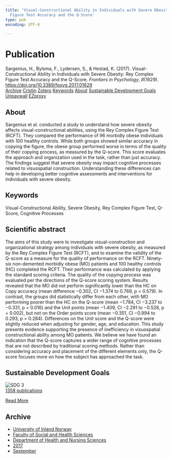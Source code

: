 ```yaml
---
title: 'Visual-Constructional Ability in Individuals with Severe Obesity: Rey Complex
  Figure Test Accuracy and the Q-Score'
type: pub
encoding: UTF-8

---
```

<h1>Publication</h1>
<article id="csl-bib-container-U79TGLX4" class="csl-bib-container">
  <div class="csl-bib-body"> <div class="csl-entry">Sargenius, H., Bylsma, F., Lydersen, S., &#38; Hestad, K. (2017). Visual-Constructional Ability in Individuals with Severe Obesity: Rey Complex Figure Test Accuracy and the Q-Score. <i>Frontiers in Psychology</i>, <i>8</i>(1629). <a href="https://doi.org/10.3389/fpsyg.2017.01629">https://doi.org/10.3389/fpsyg.2017.01629</a></div> </div>
  <div class="csl-bib-buttons">
    <a href="#taxonomy-article-U79TGLX4" alt="archive" class="csl-bib-button">Archive</a>
    <a href="https://app.cristin.no/results/show.jsf?id=1493441" alt="Cristin" class="csl-bib-button">Cristin</a>
    <a href="http://zotero.org/groups/5881554/items/U79TGLX4" alt="Zotero" class="csl-bib-button">Zotero</a>
    <a href="#keywords-article-U79TGLX4" alt="keywords" class="csl-bib-button">Keywords</a>
    <a href="#about-article-U79TGLX4" alt="about_pub" class="csl-bib-button">About</a>
    <a href="#sdg-article-U79TGLX4" alt="sdg" class="csl-bib-button">Sustainable Development Goals</a>
    <a href="https://www.frontiersin.org/articles/10.3389/fpsyg.2017.01629/pdf" alt="Unpaywall" class="csl-bib-button">Unpaywall</a>
    <a href="https://www.frontiersin.org/articles/10.3389/fpsyg.2017.01629/pdf" alt="EZproxy" class="csl-bib-button">EZproxy</a>
  </div>
  <div id="csl-bib-meta-container-U79TGLX4"></div>
</article>
<div id="csl-bib-meta-U79TGLX4" class="csl-bib-meta">
  <article id="about-article-U79TGLX4" class="about_pub-article">
    <h1>About</h1>
    Sargenius et al. conducted a study to understand how severe obesity affects visual-constructional abilities, using the Rey Complex Figure Test (RCFT). They compared the performance of 96 morbidly obese individuals with 100 healthy controls. While both groups showed similar accuracy in copying the figure, the obese group performed worse in terms of the quality of their copying process, as measured by the Q-score. This score evaluates the approach and organization used in the task, rather than just accuracy. The findings suggest that severe obesity may impact cognitive processes related to visuospatial construction. Understanding these differences can help in developing better cognitive assessments and interventions for individuals with severe obesity.
  </article>
  <article id="keywords-article-U79TGLX4" class="keywords-article">
    <h1>Keywords</h1>
    Visual-Constructional Ability, Severe Obesity, Rey Complex Figure Test, Q-Score, Cognitive Processes
  </article>
  <article id="abstract-article-U79TGLX4" class="abstract-article">
    <h1>Scientific abstract</h1>
    The aims of this study were to investigate visual-construction and organizational strategy 
among individuals with severe obesity, as measured by the Rey Complex Figure Test 
(RCFT), and to examine the validity of the Q-score as a measure for the quality of 
performance on the RCFT. Ninety-six non-demented morbidly obese (MO) patients and 
100 healthy controls (HC) completed the RCFT. Their performance was calculated by 
applying the standard scoring criteria. The quality of the copying process was evaluated 
per the directions of the Q-score scoring system. Results revealed that the MO did not 
perform significantly lower than the HC on Copy accuracy (mean difference −0.302, 
CI −1.374 to 0.769, p = 0.579). In contrast, the groups did statistically differ from 
each other, with MO performing poorer than the HC on the Q-score (mean −1.784, 
CI −3.237 to −0.331, p = 0.016) and the Unit points (mean −1.409, CI −2.291 to 
−0.528, p = 0.002), but not on the Order points score (mean −0.351, CI −0.994 to 
0.293, p = 0.284). Differences on the Unit score and the Q-score were slightly reduced 
when adjusting for gender, age, and education. This study presents evidence supporting 
the presence of inefficiency in visuospatial constructional ability among MO patients. We 
believe we have found an indication that the Q-score captures a wider range of cognitive 
processes that are not described by traditional scoring methods. Rather than considering 
accuracy and placement of the different elements only, the Q-score focuses more on how 
the subject has approached the task.
  </article>
  <article id="sdg-article-U79TGLX4" class="sdg-article">
    <h1>Sustainable Development Goals</h1>
    <div class="sdg-container"><div id="sdg3" class="sdg">
        <img src="{{< params subfolder >}}images/sdg/sdg03_en.png" class="image" alt="SDG 3">
        <div class="sdg-overlay">
          <a href="{{< params subfolder >}}en/archive/?sdg=3#archive" class="sdg-publication-count"><span>1358</span> publications</a>
          <p><a href="https://sdgs.un.org/goals/goal3" class="sdg-read-more">Read More</a></p>
        </div>
      </div></div>
  </article>
  <article id="taxonomy-article-U79TGLX4" class="taxonomy-article">
    <h1>Archive</h1>
    <ul>
      <li><a href="{{< params subfolder >}}en/archive/?key=3DCRN523">University of Inland Norway</a></li>
      <li><a href="{{< params subfolder >}}en/archive/?key=IDKFS3MX">Faculty of Social and Health Sciences</a></li>
      <li><a href="{{< params subfolder >}}en/archive/?key=GTV4ECMZ">Department of Health and Nursing Sciences</a></li>
      <li><a href="{{< params subfolder >}}en/archive/?key=QV2QKSDS">2017</a></li>
      <li><a href="{{< params subfolder >}}en/archive/?key=669MKQST">September</a></li>
    </ul>
  </article>
</div>
